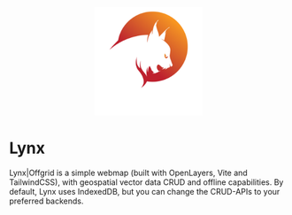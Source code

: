 <p align="center">
  <img width="196" src="./adv/lynx-offgrid-white-v.svg"/>
</p>

# Lynx
Lynx|Offgrid is a simple webmap (built with OpenLayers, Vite and TailwindCSS), with geospatial vector data CRUD and offline capabilities. By default, Lynx uses IndexedDB, but you can change the CRUD-APIs to your preferred backends.
